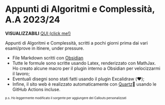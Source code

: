 # Appunti di Algoritmi e Complessità, A.A 2023/24

**VISUALIZZABILI** [QUI (click me!)](https://darakuu.github.io/algorithms_pages/)

Appunti di Algoritmi e Complessità, scritti a pochi giorni prima dai vari esami/prove in itinere, under pressure.
- File Markdown scritti con [Obsidian](https://obsidian.md/)
- Tutte le formule sono scritte usando Latex, renderizzato con MathJax. Ho creato alcune macro per il plugin interno a Obsidian per velocizzarmi il lavoro;
- Eventuali disegni sono stati fatti usando il plugin Excalidraw (❤️);
- Infine, il sito web è realizzato automaticamente con [Quartz](https://github.com/jackyzha0/quartz)🌱 usando le GitHub Actions incluse.

<sup><sub>p.s. Ho leggermente modificato il sorgente per aggiungere dei Callouts personalizzati</sub></sup>
